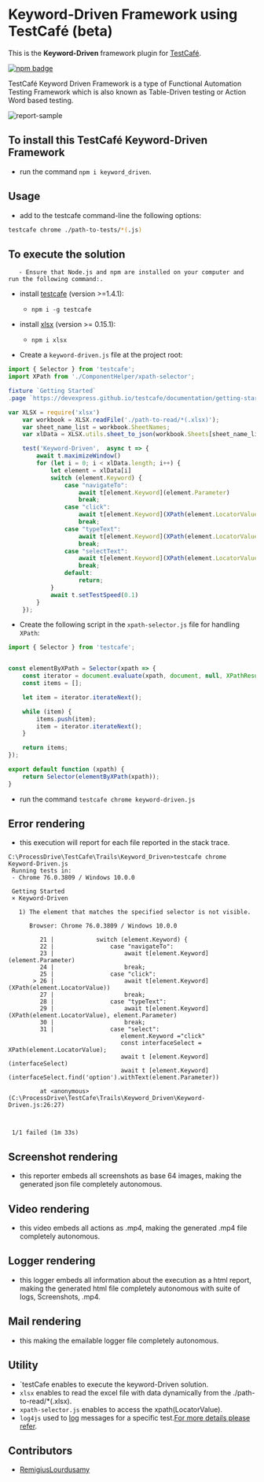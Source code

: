 # Keyword-Driven Framework using TestCafé (beta)

This is the **Keyword-Driven** framework plugin for [TestCafé](http://devexpress.github.io/testcafe).

[![npm badge](https://docs.devexpress.com/TestCafeStudio/images/guides/wait-for-page-to-load.gif)](https://www.youtube.com/watch?v=hstyq-rtRXA&t=2924s)

TestCafé Keyword Driven Framework is a type of Functional Automation Testing Framework which is also known as Table-Driven testing or Action Word based testing.

![report-sample](https://sites.google.com/site/testingbulletin/_/rsrc/1461315924116/selenium/selenium-frameworks/keyword-driven-framework/5%20column.png)

## To install this TestCafé Keyword-Driven Framework

- run the command `npm i keyword_driven`.

## Usage

- add to the testcafe command-line the following options:

```sh
testcafe chrome ./path-to-tests/*(.js)
```

## To execute the solution

       - Ensure that Node.js and npm are installed on your computer and run the following command:.

- install [testcafe](https://devexpress.github.io/testcafe/documentation/getting-started/) (version >=1.4.1):

  - `npm i -g testcafe`
  
- install [xlsx](https://www.npmjs.com/package/xlsx) (version >= 0.15.1):

  - `npm i xlsx`

- Create a `keyword-driven.js` file at the project root:

```javascript
import { Selector } from 'testcafe';
import XPath from './ComponentHelper/xpath-selector';

fixture `Getting Started`
.page `https://devexpress.github.io/testcafe/documentation/getting-started/`;

var XLSX = require('xlsx')
    var workbook = XLSX.readFile('./path-to-read/*(.xlsx)');
    var sheet_name_list = workbook.SheetNames;
    var xlData = XLSX.utils.sheet_to_json(workbook.Sheets[sheet_name_list[0]]);

    test('Keyword-Driven',  async t => {
        await t.maximizeWindow()
        for (let i = 0; i < xlData.length; i++) {
            let element = xlData[i]
            switch (element.Keyword) {
                case "navigateTo":
                    await t[element.Keyword](element.Parameter)
                    break;
                case "click":
                    await t[element.Keyword](XPath(element.LocatorValue))
                    break;
                case "typeText":
                    await t[element.Keyword](XPath(element.LocatorValue), element.Parameter)
                    break;
                case "selectText":
                    await t[element.Keyword](XPath(element.LocatorValue), element.Parameter)
                    break;
                default:
                    return;
            }
            await t.setTestSpeed(0.1)
        }
    });
```

- Create the following script in the `xpath-selector.js` file for handling `XPath`:

```javascript
import { Selector } from 'testcafe';


const elementByXPath = Selector(xpath => {
    const iterator = document.evaluate(xpath, document, null, XPathResult.UNORDERED_NODE_ITERATOR_TYPE, null )
    const items = [];

    let item = iterator.iterateNext();

    while (item) {
        items.push(item);
        item = iterator.iterateNext();
    }

    return items;
});

export default function (xpath) {
    return Selector(elementByXPath(xpath));
}
```

- run the command `testcafe chrome keyword-driven.js`



## Error rendering

- this execution will report for each file reported in the stack trace.

```
C:\ProcessDrive\TestCafe\Trails\Keyword_Driven>testcafe chrome Keyword-Driven.js
 Running tests in:
 - Chrome 76.0.3809 / Windows 10.0.0

 Getting Started
 × Keyword-Driven

   1) The element that matches the specified selector is not visible.

      Browser: Chrome 76.0.3809 / Windows 10.0.0

         21 |            switch (element.Keyword) {
         22 |                case "navigateTo":
         23 |                    await t[element.Keyword](element.Parameter)
         24 |                    break;
         25 |                case "click":
       > 26 |                    await t[element.Keyword](XPath(element.LocatorValue))
         27 |                    break;
         28 |                case "typeText":
         29 |                    await t[element.Keyword](XPath(element.LocatorValue), element.Parameter)
         30 |                    break;
         31 |                case "select":
                                element.Keyword ="click"
                                const interfaceSelect = XPath(element.LocatorValue);
                                await t [element.Keyword](interfaceSelect)
                                await t [element.Keyword](interfaceSelect.find('option').withText(element.Parameter))

         at <anonymous> (C:\ProcessDrive\TestCafe\Trails\Keyword_Driven\Keyword-Driven.js:26:27)



 1/1 failed (1m 33s)

```

## Screenshot rendering

- this reporter embeds all screenshots as base 64 images, making the generated json file completely autonomous.

## Video rendering

- this video embeds all actions as .mp4, making the generated .mp4 file completely autonomous.

## Logger rendering

- this logger embeds all information about the execution as a html report, making the generated html file completely autonomous with suite of logs, Screenshots, .mp4.

## Mail rendering

- this making the emailable logger file completely autonomous.

## Utility

- `testCafe enables to execute the keyword-Driven solution.
- `xlsx` enables to read the excel file with data dynamically from the ./path-to-read/*(.xlsx).
- `xpath-selector.js` enables to access the xpath(LocatorValue).
- `log4js` used to [log](https://www.npmjs.com/package/log4js) messages for a specific test.[For more details please refer](https://api.slack.com/methods/files.upload). 

## Contributors

- [RemigiusLourdusamy](https://github.com/RemigiusL/)
